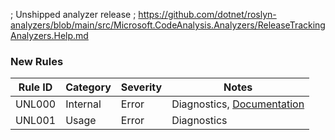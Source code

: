 ﻿; Unshipped analyzer release
; https://github.com/dotnet/roslyn-analyzers/blob/main/src/Microsoft.CodeAnalysis.Analyzers/ReleaseTrackingAnalyzers.Help.md

### New Rules

Rule ID | Category | Severity | Notes
--------|----------|----------|-------
UNL000 | Internal | Error | Diagnostics, [Documentation](AnalyzerException)
UNL001 | Usage | Error | Diagnostics
